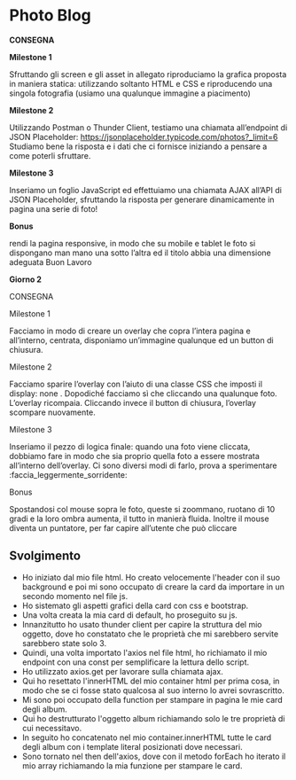 Photo Blog
===
**CONSEGNA**

**Milestone 1**

Sfruttando gli screen e gli asset in allegato riproduciamo la grafica proposta in maniera statica: utilizzando soltanto HTML e CSS e riproducendo una singola fotografia (usiamo una qualunque immagine a piacimento)

**Milestone 2**

Utilizzando Postman o Thunder Client, testiamo una chiamata all’endpoint di JSON Placeholder:
https://jsonplaceholder.typicode.com/photos?_limit=6
Studiamo bene la risposta e i dati che ci fornisce iniziando a pensare a come poterli sfruttare.

**Milestone 3**

Inseriamo un foglio JavaScript ed effettuiamo una chiamata AJAX all’API di JSON Placeholder, sfruttando la risposta per generare dinamicamente in pagina una serie di foto!

**Bonus**

rendi la pagina responsive, in modo che su mobile e tablet le foto si dispongano man mano una sotto l’altra ed il titolo abbia una dimensione adeguata
Buon Lavoro

**Giorno 2**

CONSEGNA

Milestone 1

Facciamo in modo di creare un overlay che copra l’intera pagina e all’interno, centrata, disponiamo un’immagine qualunque ed un button di chiusura.

Milestone 2

Facciamo sparire l’overlay con l’aiuto di una classe CSS che imposti il display: none .
Dopodiché facciamo sì che cliccando una qualunque foto. L’overlay ricompaia.
Cliccando invece il button di chiusura, l’overlay scompare nuovamente.

Milestone 3

Inseriamo il pezzo di logica finale: quando una foto viene cliccata, dobbiamo fare in modo che sia proprio quella foto a essere mostrata all’interno dell’overlay.
Ci sono diversi modi di farlo, prova a sperimentare :faccia_leggermente_sorridente:

Bonus

Spostandosi col mouse sopra le foto, queste si zoommano, ruotano di 10 gradi e la loro ombra aumenta, il tutto in manierà fluida. Inoltre il mouse diventa un puntatore, per far capire all’utente che può cliccare

## Svolgimento
- Ho iniziato dal mio file html. Ho creato velocemente l'header con il suo background e poi mi sono occupato di creare la card da importare in un secondo momento nel file js.
- Ho sistemato gli aspetti grafici della card con css e bootstrap.
- Una volta creata la mia card di default, ho proseguito su js.
- Innanzitutto ho usato thunder client per capire la struttura del mio oggetto, dove ho constatato che le proprietà che mi sarebbero servite sarebbero state solo 3.
- Quindi, una volta importato l'axios nel file html, ho richiamato il mio endpoint con una const per semplificare la lettura dello script.
- Ho utilizzato axios.get per lavorare sulla chiamata ajax.
- Qui ho resettato l'innerHTML del mio container html per prima cosa, in modo che se ci fosse stato qualcosa al suo interno lo avrei sovrascritto.
- Mi sono poi occupato della function per stampare in pagina le mie card degli album.
- Qui ho destrutturato l'oggetto album richiamando solo le tre proprietà di cui necessitavo.
- In seguito ho concatenato nel mio container.innerHTML tutte le card degli album con i template literal posizionati dove necessari.
- Sono tornato nel then dell'axios, dove con il metodo forEach ho iterato il mio array richiamando la mia funzione per stampare le card.